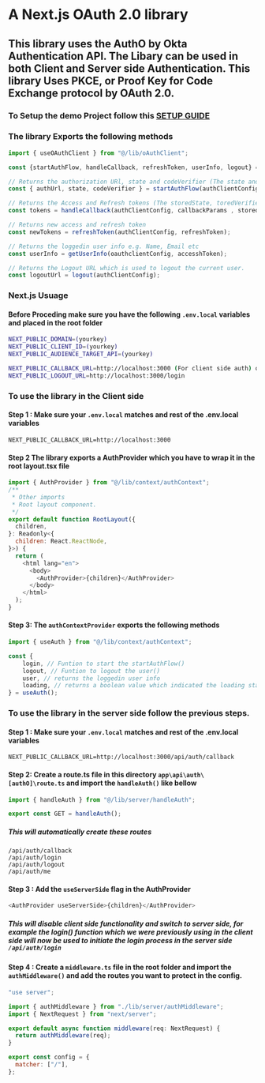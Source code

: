 # A Next.js OAuth 2.0 library

## This library uses the AuthO by Okta Authentication API. The Libary can be used in both Client and Server side Authentication. This library Uses PKCE, or Proof Key for Code Exchange protocol by OAuth 2.0.


### To Setup the demo Project follow this [SETUP GUIDE](./SETUP.md)


### The library Exports the following methods
```js
import { useOAuthClient } from "@/lib/oAuthClient";

const {startAuthFlow, handleCallback, refreshToken, userInfo, logout} = useOAuthClient();

// Returns the authorization URl, state and codeVerifier (The state and codeVerifier is used in the server side to set cookies)
const { authUrl, state, codeVerifier } = startAuthFlow(authClientConfig);

// Returns the Access and Refresh tokens (The storedState, toredVerifier are optional parameters these are passed during server side auth
const tokens = handleCallback(authClientConfig, callbackParams , storedState?, toredVerifier?);

// Returns new access and refresh token
const newTokens = refreshToken(authClientConfig, refreshToken);

// Returns the loggedin user info e.g. Name, Email etc
const userInfo = getUserInfo(oauthclientConfig, accesshToken);

// Returns the Logout URL which is used to logout the current user.
const logoutUrl = logout(authClientConfig);
```

### Next.js Usuage

#### Before Proceding make sure you have the following `.env.local` variables and placed in the root folder

```bash
NEXT_PUBLIC_DOMAIN=(yourkey)
NEXT_PUBLIC_CLIENT_ID=(yourkey)
NEXT_PUBLIC_AUDIENCE_TARGET_API=(yourkey)

NEXT_PUBLIC_CALLBACK_URL=http://localhost:3000 (For client side auth) or http://localhost:3000/api/auth/callback (For server side auth)
NEXT_PUBLIC_LOGOUT_URL=http://localhost:3000/login
```

### To use the library in the Client side

#### Step 1 : Make sure your `.env.local` matches and rest of the .env.local variables

```
NEXT_PUBLIC_CALLBACK_URL=http://localhost:3000
```

#### Step 2 The library exports a AuthProvider which you have to wrap it in the root layout.tsx file

```js
import { AuthProvider } from "@/lib/context/authContext";
/**
 * Other imports
 * Root layout component.
 */
export default function RootLayout({
  children,
}: Readonly<{
  children: React.ReactNode,
}>) {
  return (
    <html lang="en">
      <body>
        <AuthProvider>{children}</AuthProvider>
      </body>
    </html>
  );
}
```

#### Step 3: The `authContextProvider` exports the following methods
```js
import { useAuth } from "@/lib/context/authContext";

const {
    login, // Funtion to start the startAuthFlow()
    logout, // Funtion to logout the user()
    user, // returns the loggedin user info
    loading, // returns a boolean value which indicated the loading state of the user 
} = useAuth();
```

### To use the library in the server side follow the previous steps.

#### Step 1 : Make sure your `.env.local` matches and rest of the .env.local variables
```
NEXT_PUBLIC_CALLBACK_URL=http://localhost:3000/api/auth/callback
```

#### Step 2: Create a route.ts file in this directory `app\api\auth\[authO]\route.ts` and import the `handleAuth()` like bellow

```js
import { handleAuth } from "@/lib/server/handleAuth";

export const GET = handleAuth();
```
##### This will automatically create these routes
```
/api/auth/callback
/api/auth/login
/api/auth/logout
/api/auth/me
```

#### Step 3 : Add the `useServerSide` flag in the AuthProvider
```js
<AuthProvider useServerSide>{children}</AuthProvider>
```
##### This will disable client side functionality and switch to server side, for example the login() function which we were previously using in the client side will now be used to initiate the login process in the server side `/api/auth/login`


#### Step 4 : Create a `middleware.ts` file in the root folder and import the `authMiddleware()` and add the routes you want to protect in the config.


```js
"use server";

import { authMiddleware } from "./lib/server/authMiddleware";
import { NextRequest } from "next/server";

export default async function middleware(req: NextRequest) {
  return authMiddleware(req);
}

export const config = {
  matcher: ["/"],
};

```


